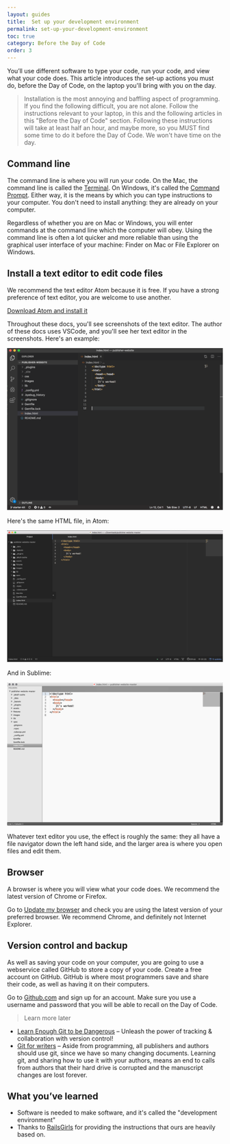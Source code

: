 ```yaml
---
layout: guides
title:  Set up your development environment
permalink: set-up-your-development-environment
toc: true
category: Before the Day of Code
order: 3
---
```

<!-- <span class="tag tag--draft">Not started</span> -->
<!-- <span class="tag tag--progress">In progress</span> -->
<!-- <span class="tag tag--review">Ready for review</span> -->
<!-- <span class="tag tag--approved">Approved</span> -->

<p class="content__abstract">
  You’ll use different software to type your code, run your code, and view what your code does. This article introduces the set-up actions you must do, before the Day of Code, on the laptop you'll bring with you on the day.
</p>

> Installation is the most annoying and baffling aspect of programming. If you find the following difficult, you are not alone. Follow the instructions relevant to your laptop, in this and the following articles in this "Before the Day of Code" section. Following these instructions will take at least half an hour, and maybe more, so you MUST find some time to do it before the Day of Code. We won't have time on the day.

## Command line

The command line is where you will run your code. On the Mac, the command line is called the [Terminal](glossary#terminal). On Windows, it's called the [Command Prompt](glossary#command-prompt). Either way, it is the means by which you can type instructions to your computer. You don't need to install anything: they are already on your computer.

Regardless of whether you are on Mac or Windows, you will enter commands at the command line which the computer will obey. Using the command line is often a lot quicker and more reliable than using the graphical user interface of your machine: Finder on Mac or File Explorer on Windows.

## Install a text editor to edit code files
We recommend the text editor Atom because it is free. If you have a strong preference of text editor, you are welcome to use another.

[Download Atom and install it](https://atom.io/)

Throughout these docs, you'll see screenshots of the text editor. The author of these docs uses VSCode, and you'll see her text editor in the screenshots. Here's an example:

![The index.html page](/assets/images/index.png)

Here's the same HTML file, in Atom:

![The index.html page](/assets/images/index-atom.png)

And in Sublime:

![The index.html page](/assets/images/index-sublime.png)

Whatever text editor you use, the effect is roughly the same: they all have a file navigator down the left hand side, and the larger area is where you open files and edit them.

## Browser

A browser is where you will view what your code does. We recommend the latest version of Chrome or Firefox.

Go to [Update my browser](https://updatemybrowser.org/) and check you are using the latest version of your preferred browser. We recommend Chrome, and definitely not Internet Explorer.

## Version control and backup

As well as saving your code on your computer, you are going to use a webservice called GitHub to store a copy of your code. Create a free account on GitHub. GitHub is where most programmers save and share their code, as well as having it on their computers.

Go to [Github.com](https://github.com/) and sign up for an account. Make sure you use a username and password that you will be able to recall on the Day of Code.

> <span class="content__learn-more">Learn more later<span>
* [Learn Enough Git to be Dangerous](https://www.learnenough.com/git) – Unleash the power of
tracking & collaboration with version control!
* [Git for writers](https://medium.com/@sayhellotovanessa/git-for-writers-write-fiction-like-a-good-programmer-ea6f0309a69a) – Aside from programming, all publishers and authors should use git, since we have so many changing documents. Learning git, and sharing how to use it with your authors, means an end to calls from authors that their hard drive is corrupted and the manuscript changes are lost forever.


## What you’ve learned

* Software is needed to make software, and it's called the "development environment"
* Thanks to [RailsGirls](http://guides.railsgirls.com/install) for providing the instructions that ours are heavily based on.
